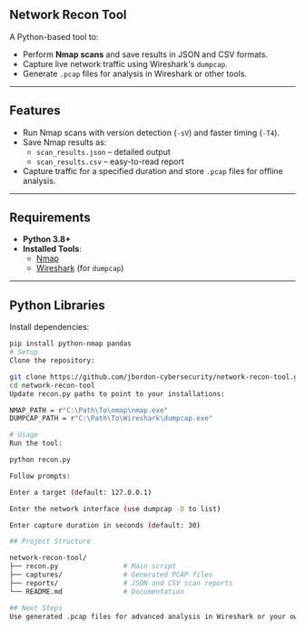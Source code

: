 ## Network Recon Tool ##

A Python-based tool to:
- Perform **Nmap scans** and save results in JSON and CSV formats.
- Capture live network traffic using Wireshark's `dumpcap`.
- Generate `.pcap` files for analysis in Wireshark or other tools.

---

## Features
- Run Nmap scans with version detection (`-sV`) and faster timing (`-T4`).
- Save Nmap results as:
  - `scan_results.json` – detailed output
  - `scan_results.csv` – easy-to-read report
- Capture traffic for a specified duration and store `.pcap` files for offline analysis.

---

## Requirements
- **Python 3.8+**
- **Installed Tools**:
  - [Nmap](https://nmap.org/download.html)
  - [Wireshark](https://www.wireshark.org/download.html) (for `dumpcap`)

---

## Python Libraries
Install dependencies:
```bash
pip install python-nmap pandas
# Setup
Clone the repository:

git clone https://github.com/jbordon-cybersecurity/network-recon-tool.git
cd network-recon-tool
Update recon.py paths to point to your installations:

NMAP_PATH = r"C:\Path\To\nmap\nmap.exe"
DUMPCAP_PATH = r"C:\Path\To\Wireshark\dumpcap.exe"

# Usage
Run the tool:

python recon.py

Follow prompts:

Enter a target (default: 127.0.0.1)

Enter the network interface (use dumpcap -D to list)

Enter capture duration in seconds (default: 30)

## Project Structure

network-recon-tool/
├── recon.py                # Main script
├── captures/               # Generated PCAP files
├── reports/                # JSON and CSV scan reports
└── README.md               # Documentation

## Next Steps
Use generated .pcap files for advanced analysis in Wireshark or your own PCAP analyzer project.
